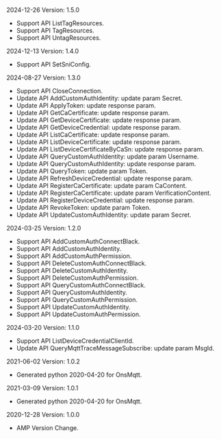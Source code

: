 2024-12-26 Version: 1.5.0
- Support API ListTagResources.
- Support API TagResources.
- Support API UntagResources.


2024-12-13 Version: 1.4.0
- Support API SetSniConfig.


2024-08-27 Version: 1.3.0
- Support API CloseConnection.
- Update API AddCustomAuthIdentity: update param Secret.
- Update API ApplyToken: update response param.
- Update API GetCaCertificate: update response param.
- Update API GetDeviceCertificate: update response param.
- Update API GetDeviceCredential: update response param.
- Update API ListCaCertificate: update response param.
- Update API ListDeviceCertificate: update response param.
- Update API ListDeviceCertificateByCaSn: update response param.
- Update API QueryCustomAuthIdentity: update param Username.
- Update API QueryCustomAuthIdentity: update response param.
- Update API QueryToken: update param Token.
- Update API RefreshDeviceCredential: update response param.
- Update API RegisterCaCertificate: update param CaContent.
- Update API RegisterCaCertificate: update param VerificationContent.
- Update API RegisterDeviceCredential: update response param.
- Update API RevokeToken: update param Token.
- Update API UpdateCustomAuthIdentity: update param Secret.


2024-03-25 Version: 1.2.0
- Support API AddCustomAuthConnectBlack.
- Support API AddCustomAuthIdentity.
- Support API AddCustomAuthPermission.
- Support API DeleteCustomAuthConnectBlack.
- Support API DeleteCustomAuthIdentity.
- Support API DeleteCustomAuthPermission.
- Support API QueryCustomAuthConnectBlack.
- Support API QueryCustomAuthIdentity.
- Support API QueryCustomAuthPermission.
- Support API UpdateCustomAuthIdentity.
- Support API UpdateCustomAuthPermission.


2024-03-20 Version: 1.1.0
- Support API ListDeviceCredentialClientId.
- Update API QueryMqttTraceMessageSubscribe: update param MsgId.


2021-06-02 Version: 1.0.2
- Generated python 2020-04-20 for OnsMqtt.

2021-03-09 Version: 1.0.1
- Generated python 2020-04-20 for OnsMqtt.

2020-12-28 Version: 1.0.0
- AMP Version Change.

